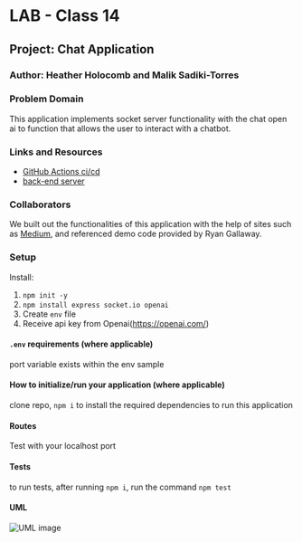 # LAB - Class 14

## Project: Chat Application

### Author: Heather Holocomb and Malik Sadiki-Torres

### Problem Domain

This application implements socket server functionality with the chat open ai to function that allows the user to interact with a chatbot.

### Links and Resources

- [GitHub Actions ci/cd]()
- [back-end server]()


### Collaborators

We built out the functionalities of this application with the help of sites such as [Medium](https://medium.com/codingthesmartway-com-blog/build-a-complete-context-aware-ai-chatbot-web-app-with-node-js-socket-io-and-gpt-4-api-916cab298769), and referenced demo code provided by Ryan Gallaway.

### Setup

Install:

1. `npm init -y`
2. `npm install express socket.io openai`
2.  Create `env` file
3.  Receive api key from Openai(https://openai.com/)


#### `.env` requirements (where applicable)

port variable exists within the env sample


#### How to initialize/run your application (where applicable)

clone repo, `npm i` to install the required dependencies to run this application


#### Routes

Test with your localhost port

#### Tests

to run tests, after running `npm i`, run the command `npm test`

#### UML

![UML image](./assets/)

